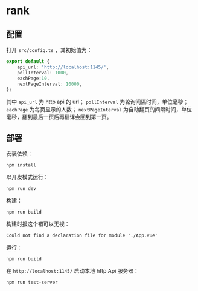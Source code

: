 # rank

## 配置

打开 `src/config.ts` ，其初始值为：
```ts
export default {
    api_url: 'http://localhost:1145/',
    pollInterval: 1000,
    eachPage:10,
    nextPageInterval: 10000,
};
```

其中 `api_url` 为 http api 的 url； `pollInterval` 为轮询间隔时间，单位毫秒； `eachPage` 为每页显示的人数； `nextPageInterval` 为自动翻页的间隔时间，单位毫秒，翻到最后一页后再翻译会回到第一页。

## 部署

安装依赖：
```shell
npm install
```

以开发模式运行：
```shell
npm run dev
```

构建：
```shell
npm run build
```

构建时报这个错可以无视：
```
Could not find a declaration file for module './App.vue'
```

运行：
```shell
npm run build
```

在 `http://localhost:1145/` 启动本地 http Api 服务器：
```shell
npm run test-server
```

